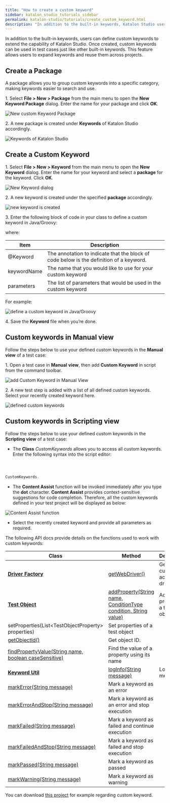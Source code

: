 ```yaml
---
title: "How to create a custom keyword"
sidebar: katalon_studio_tutorials_sidebar
permalink: katalon-studio/tutorials/create_custom_keyword.html
description: "In addition to the built-in keywords, Katalon Studio users can define custom keyword to extend the capability and reuse them across projects"
---
```

In addition to the built-in keywords, users can define custom keywords to extend the capability of Katalon Studio. Once created, custom keywords can be used in test cases just like other built-in keywords. This feature allows users to expand keywords and reuse them across projects.

Create a Package
----------------

A package allows you to group custom keywords into a specific category, making keywords easier to search and use.

1. Select **File > New > Package** from the main menu to open the **New Keyword Package** dialog. Enter the name for your package and click **OK**.

![New custom Keyword Package](../../images/katalon-studio/tutorials/create_custom_keyword/1.-Katalon-Keyword-package.png)

2\. A new package is created under **Keywords** of Katalon Studio accordingly.

![Keywords of Katalon Studio](../../images/katalon-studio/tutorials/create_custom_keyword/2.-Katalon-Keyword.png)

Create a Custom Keyword
-----------------------

1. Select **File > New > Keyword** from the main menu to open the **New Keyword** dialog. Enter the name for your keyword and select a **package** for the keyword. Click **OK**.

![New Keyword dialog](../../images/katalon-studio/tutorials/create_custom_keyword/3.-Katalon-New-Keyword.png)

2. A new keyword is created under the specified **package** accordingly.

![new keyword is created](../../images/katalon-studio/tutorials/create_custom_keyword/4.-Katalon-new-keyword.png)

3. Enter the following block of code in your class to define a custom keyword in Java/Groovy:  

where:

<table><thead><tr><th>Item</th><th>Description</th></tr></thead><tbody><tr><td>@Keyword</td><td>The annotation to indicate that the block of code below is the definition of a keyword.</td></tr><tr><td>keywordName</td><td>The name that you would like to use for your custom keyword</td></tr><tr><td>parameters</td><td>The list of parameters that would be used in the custom keyword</td></tr></tbody></table>

For example:

![define a custom keyword in Java/Groovy](../../images/katalon-studio/tutorials/create_custom_keyword/5.-Katalon-keyword-groovy.png)  

4\. Save the **Keyword** file when you’re done.

Custom keywords in Manual view
------------------------------

Follow the steps below to use your defined custom keywords in the **Manual view** of a test case:

1. Open a test case in **Manual** **view**, then add **Custom Keyword** in script from the command toolbar.

![add Custom Keyword in Manual View](../../images/katalon-studio/tutorials/create_custom_keyword/6.-Katalon-Manual-view.png)

2. A new test step is added with a list of all defined custom keywords. Select your recently created keyword here.

![defined custom keywords](../../images/katalon-studio/tutorials/create_custom_keyword/7.-Katalon-new-test-case.png)

Custom keywords in Scripting view
---------------------------------

Follow the steps below to use your defined custom keywords in the **Scripting view** of a test case:

*   The **Class** _CustomKeywords_ allows you to access all custom keywords. Enter the following syntax into the script editor:

```groovy


 
CustomKeywords.

```

*   The **Content Assist** function will be invoked immediately after you type the **dot** character. **Content Assist** provides context-sensitive suggestions for code completion. Therefore, all the custom keywords defined in your test project will be displayed as below:

![Content Assist function](../../images/katalon-studio/tutorials/create_custom_keyword/8.-Katalon-Conten-assist.png)

*   Select the recently created keyword and provide all parameters as required.

The following API docs provide details on the functions used to work with custom keywords:

<table><thead><tr><th>Class</th><th>Method</th><th>Description</th></tr></thead><tbody><tr><td><span><a href="http://api-docs.katalon.com/studio/v4.6.0.2/api/com/kms/katalon/core/webui/driver/DriverFactory.html"><b>Driver Factory</b></a></span></td><td><a href="http://api-docs.katalon.com/studio/v4.6.0.2/api/com/kms/katalon/core/webui/driver/DriverFactory.html#getWebDriver()"><span>getWebDriver()</span></a></td><td><span>Get the currently active web driver.</span></td></tr><tr><td><span><a href="http://api-docs.katalon.com/studio/v4.6.0.2/api/com/kms/katalon/core/testobject/TestObject.html"><b>Test Object</b></a></span></td><td><a href="http://api-docs.katalon.com/studio/v4.6.0.2/api/com/kms/katalon/core/testobject/TestObject.html#addProperty(java.lang.String,%20com.kms.katalon.core.testobject.ConditionType,%20java.lang.String)"><span>addProperty(String name, ConditionType condition, String value)</span></a></td><td><span>Add a new property to a test object</span></td></tr><tr><td><span>setProperties(List&lt;TestObjectProperty&gt; properties)&nbsp;</span></td><td><span>Set properties of a test object</span></td></tr><tr><td><a href="http://api-docs.katalon.com/studio/v4.6.0.2/api/com/kms/katalon/core/testobject/TestObject.html#getObjectId()"><span>getObjectId()</span></a></td><td><span>Get object ID.</span></td></tr><tr><td><a href="http://api-docs.katalon.com/studio/v4.6.0.2/api/com/kms/katalon/core/testobject/TestObject.html#findPropertyValue(java.lang.String,%20boolean)"><span>findPropertyValue(String name, boolean caseSensitive)</span></a></td><td><span>Find the value of a property using its name</span></td></tr><tr><td><span><a href="http://api-docs.katalon.com/studio/v4.6.0.2/api/com/kms/katalon/core/util/KeywordUtil.html"><b>Keyword Util</b></a></span></td><td><a href="http://api-docs.katalon.com/studio/v4.6.0.2/api/com/kms/katalon/core/util/KeywordUtil.html#logInfo(java.lang.String)"><span>logInfo(String message)</span></a></td><td><span>Log message</span></td></tr><tr><td><a href="http://api-docs.katalon.com/studio/v4.6.0.2/api/com/kms/katalon/core/util/KeywordUtil.html#markError(java.lang.String)"><span>markError(String message)</span></a></td><td><span>Mark a keyword as an error</span></td></tr><tr><td><a href="http://api-docs.katalon.com/studio/v4.6.0.2/api/com/kms/katalon/core/util/KeywordUtil.html#markErrorAndStop(java.lang.String)"><span>markErrorAndStop(String message)</span></a></td><td><span>Mark a keyword as an error and stop execution</span></td></tr><tr><td><a href="http://api-docs.katalon.com/studio/v4.6.0.2/api/com/kms/katalon/core/util/KeywordUtil.html#markFailed(java.lang.String)"><span>markFailed(String message)</span></a></td><td><span>Mark a keyword as failed and continue execution</span></td></tr><tr><td><a href="http://api-docs.katalon.com/studio/v4.6.0.2/api/com/kms/katalon/core/util/KeywordUtil.html#markFailedAndStop(java.lang.String)"><span>markFailedAndStop(String message)</span></a></td><td><span>Mark a keyword as failed and stop execution</span></td></tr><tr><td><a href="http://api-docs.katalon.com/studio/v4.6.0.2/api/com/kms/katalon/core/util/KeywordUtil.html#markPassed(java.lang.String)"><span>markPassed(String message)</span></a></td><td><span>Mark a keyword as passed</span></td></tr><tr><td><a href="http://api-docs.katalon.com/studio/v4.6.0.2/api/com/kms/katalon/core/util/KeywordUtil.html#markWarning(java.lang.String)"><span>markWarning(String message)</span></a></td><td><span>Mark a keyword as warning</span></td></tr></tbody></table>

You can download [this project](https://github.com/katalon-studio/CustomKeywords) for example regarding custom keyword.